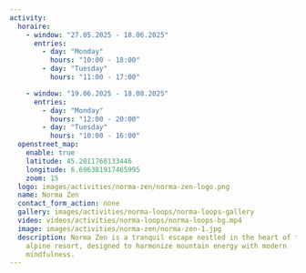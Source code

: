 ```yaml
---
activity:
  horaire:
    - window: "27.05.2025 - 18.06.2025"
      entries:
        - day: "Monday"
          hours: "10:00 - 18:00"
        - day: "Tuesday"
          hours: "11:00 - 17:00"

    - window: "19.06.2025 - 18.08.2025"
      entries:
        - day: "Monday"
          hours: "12:00 - 20:00"
        - day: "Tuesday"
          hours: "10:00 - 16:00"
  openstreet_map:
    enable: true
    latitude: 45.2011768133446
    longitude: 6.696381917465995
    zoom: 15
  logo: images/activities/norma-zen/norma-zen-logo.png
  name: Norma Zen
  contact_form_action: none
  gallery: images/activities/norma-loops/norma-loops-gallery
  video: videos/activities/norma-loops/norma-loops-bg.mp4
  image: images/activities/norma-zen/norma-zen-1.jpg
  description: Norma Zen is a tranquil escape nestled in the heart of the La Norma
    alpine resort, designed to harmonize mountain energy with modern
    mindfulness.
---
```

